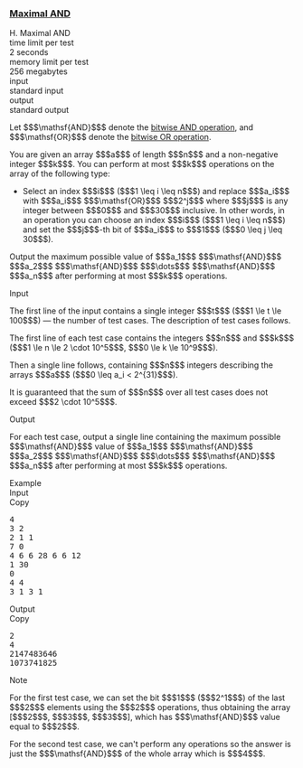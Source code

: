 <h3><a href="https://codeforces.com/contest/1669/problem/H" target="_blank" rel="noopener noreferrer">Maximal AND</a></h3>

<div class="header"><div class="title">H. Maximal AND</div><div class="time-limit"><div class="property-title">time limit per test</div>2 seconds</div><div class="memory-limit"><div class="property-title">memory limit per test</div>256 megabytes</div><div class="input-file input-standard"><div class="property-title">input</div>standard input</div><div class="output-file output-standard"><div class="property-title">output</div>standard output</div></div><div><p>Let $$$\mathsf{AND}$$$ denote the <a href="https://en.wikipedia.org/wiki/Bitwise_operation#AND">bitwise AND operation</a>, and $$$\mathsf{OR}$$$ denote the <a href="https://en.wikipedia.org/wiki/Bitwise_operation#OR">bitwise OR operation</a>.</p><p>You are given an array $$$a$$$ of length $$$n$$$ and a non-negative integer $$$k$$$. You can perform <span class="tex-font-style-bf">at most</span> $$$k$$$ operations on the array of the following type:</p><ul> <li> Select an index $$$i$$$ ($$$1 \leq i \leq n$$$) and replace $$$a_i$$$ with $$$a_i$$$ $$$\mathsf{OR}$$$ $$$2^j$$$ where $$$j$$$ is any integer between $$$0$$$ and $$$30$$$ <span class="tex-font-style-bf">inclusive</span>. In other words, in an operation you can choose an index $$$i$$$ ($$$1 \leq i \leq n$$$) and set the $$$j$$$-th bit of $$$a_i$$$ to $$$1$$$ ($$$0 \leq j \leq 30$$$). </li></ul><p>Output the maximum possible value of $$$a_1$$$ $$$\mathsf{AND}$$$ $$$a_2$$$ $$$\mathsf{AND}$$$ $$$\dots$$$ $$$\mathsf{AND}$$$ $$$a_n$$$ after performing <span class="tex-font-style-bf">at most</span> $$$k$$$ operations. </p></div><div class="input-specification"><div class="section-title">Input</div><p>The first line of the input contains a single integer $$$t$$$ ($$$1 \le t \le 100$$$) — the number of test cases. The description of test cases follows.</p><p>The first line of each test case contains the integers $$$n$$$ and $$$k$$$ ($$$1 \le n \le 2 \cdot 10^5$$$, $$$0 \le k \le 10^9$$$).</p><p>Then a single line follows, containing $$$n$$$ integers describing the arrays $$$a$$$ ($$$0 \leq a_i < 2^{31}$$$).</p><p>It is guaranteed that the sum of $$$n$$$ over all test cases does not exceed $$$2 \cdot 10^5$$$.</p></div><div class="output-specification"><div class="section-title">Output</div><p>For each test case, output a single line containing the maximum possible $$$\mathsf{AND}$$$ value of $$$a_1$$$ $$$\mathsf{AND}$$$ $$$a_2$$$ $$$\mathsf{AND}$$$ $$$\dots$$$ $$$\mathsf{AND}$$$ $$$a_n$$$ after performing <span class="tex-font-style-bf">at most</span> $$$k$$$ operations.</p></div><div class="sample-tests"><div class="section-title">Example</div><div class="sample-test"><div class="input"><div class="title">Input<div title="Copy" data-clipboard-target="#id008668116182812295" id="id005974486580507073" class="input-output-copier">Copy</div></div><pre id="id008668116182812295"><div class="test-example-line test-example-line-even test-example-line-0">4</div><div class="test-example-line test-example-line-odd test-example-line-1">3 2</div><div class="test-example-line test-example-line-odd test-example-line-1">2 1 1</div><div class="test-example-line test-example-line-even test-example-line-2">7 0</div><div class="test-example-line test-example-line-even test-example-line-2">4 6 6 28 6 6 12</div><div class="test-example-line test-example-line-odd test-example-line-3">1 30</div><div class="test-example-line test-example-line-odd test-example-line-3">0</div><div class="test-example-line test-example-line-even test-example-line-4">4 4</div><div class="test-example-line test-example-line-even test-example-line-4">3 1 3 1</div></pre></div><div class="output"><div class="title">Output<div title="Copy" data-clipboard-target="#id0041068973216155835" id="id0009517370609255471" class="input-output-copier">Copy</div></div><pre id="id0041068973216155835">2
4
2147483646
1073741825
</pre></div></div></div><div class="note"><div class="section-title">Note</div><p>For the first test case, we can set the bit $$$1$$$ ($$$2^1$$$) of the last $$$2$$$ elements using the $$$2$$$ operations, thus obtaining the array [$$$2$$$, $$$3$$$, $$$3$$$], which has $$$\mathsf{AND}$$$ value equal to $$$2$$$.</p><p>For the second test case, we can't perform any operations so the answer is just the $$$\mathsf{AND}$$$ of the whole array which is $$$4$$$.</p></div>